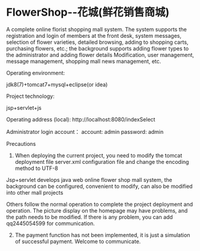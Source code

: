 # FlowerShop--花城(鲜花销售商城)
A complete online florist shopping mall system. The system supports the registration and login of members at the front desk, system messages, selection of flower varieties, detailed browsing, adding to shopping carts, purchasing flowers, etc.; the background supports adding flower types to the administrator and adding flower details Modification, user management, message management, shopping mall news management, etc.

Operating environment:

jdk8(7)+tomcat7+mysql+eclipse(or idea)

Project technology:

jsp+servlet+js

Operating address (local): http://localhost:8080/indexSelect

Administrator login account： account: admin password: admin

Precautions

1. When deploying the current project, you need to modify the tomcat deployment file server.xml configuration file and change the encoding method to UTF-8

Jsp+servlet develops java web online flower shop mall system, the background can be configured, convenient to modify, can also be modified into other mall projects

Others follow the normal operation to complete the project deployment and operation. The picture display on the homepage may have problems, and the path needs to be modified. If there is any problem, you can add qq2445054599 for communication.

2. The payment function has not been implemented, it is just a simulation of successful payment. Welcome to communicate.


